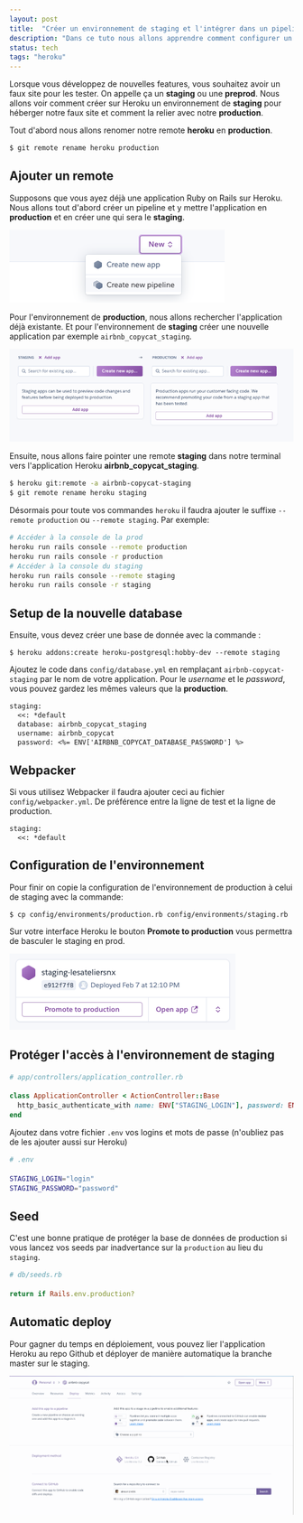 ```yaml
---
layout: post
title:  "Créer un environnement de staging et l'intégrer dans un pipeline Heroku"
description: "Dans ce tuto nous allons apprendre comment configurer un environnement de staging."
status: tech
tags: "heroku"
---
```


Lorsque vous développez de nouvelles features, vous souhaitez avoir un faux site pour les tester. On appelle ça un **staging** ou une **preprod**. Nous allons voir comment créer sur Heroku un environnement de **staging** pour héberger notre faux site et comment la relier avec notre **production**.

Tout d'abord nous allons renomer notre remote **heroku** en **production**.

```sh
$ git remote rename heroku production
```

## Ajouter un remote

Supposons que vous ayez déjà une application Ruby on Rails sur Heroku. Nous allons tout d'abord créer un pipeline et y mettre l'application en **production** et en créer une qui sera le **staging**.

<img src="/images/posts/staging-env/new-pipeline.png" class="image" alt="New Pipeline">

Pour l'environnement de **production**, nous allons rechercher l'application déjà existante. Et pour l'environnement de **staging** créer une nouvelle application par exemple `airbnb_copycat_staging`.

<img src="/images/posts/staging-env/applications.png" class="image" alt="application">

Ensuite, nous allons faire pointer une remote **staging** dans notre terminal vers l'application Heroku **airbnb_copycat_staging**.

```sh
$ heroku git:remote -a airbnb-copycat-staging
$ git remote rename heroku staging
```

Désormais pour toute vos commandes `heroku` il faudra ajouter le suffixe `--remote production` ou `--remote staging`. Par exemple:

```sh
# Accéder à la console de la prod
heroku run rails console --remote production
heroku run rails console -r production
# Accéder à la console du staging
heroku run rails console --remote staging
heroku run rails console -r staging
```

## Setup de la nouvelle database

Ensuite, vous devez créer une base de donnée avec la commande :

```
$ heroku addons:create heroku-postgresql:hobby-dev --remote staging
```

Ajoutez le code dans `config/database.yml` en remplaçant `airbnb-copycat-staging` par le nom de votre application. Pour le *username* et le *password*, vous pouvez gardez les mêmes valeurs que la **production**.

```
staging:
  <<: *default
  database: airbnb_copycat_staging
  username: airbnb_copycat
  password: <%= ENV['AIRBNB_COPYCAT_DATABASE_PASSWORD'] %>
```

## Webpacker

Si vous utilisez Webpacker il faudra ajouter ceci au fichier `config/webpacker.yml`. De préférence entre la ligne de test et la ligne de production.

```
staging:
  <<: *default
```

## Configuration de l'environnement

Pour finir on copie la configuration de l'environnement de production à celui de staging avec la commande:

```
$ cp config/environments/production.rb config/environments/staging.rb
```

Sur votre interface Heroku le bouton **Promote to production** vous permettra de basculer le staging en prod.

<img src="/images/posts/staging-env/promote-to-production.png" class="image" alt="Promote to production">

## Protéger l'accès à l'environnement de staging

```ruby
# app/controllers/application_controller.rb

class ApplicationController < ActionController::Base
  http_basic_authenticate_with name: ENV["STAGING_LOGIN"], password: ENV["STAGING_PASSWORD"] if Rails.env.staging?
end
```

Ajoutez dans votre fichier `.env` vos logins et mots de passe (n'oubliez pas de les ajouter aussi sur Heroku)

```sh
# .env

STAGING_LOGIN="login"
STAGING_PASSWORD="password"
```

## Seed

C'est une bonne pratique de protéger la base de données de production si vous lancez vos seeds par inadvertance sur la `production` au lieu du `staging`.

```ruby
# db/seeds.rb

return if Rails.env.production?
```

## Automatic deploy

Pour gagner du temps en déploiement, vous pouvez lier l'application Heroku au repo Github et déployer de manière automatique la branche master sur le staging.

<img src="/images/posts/staging-env/automatic-deploy.gif" class="image" alt="Déploiement automatique">
